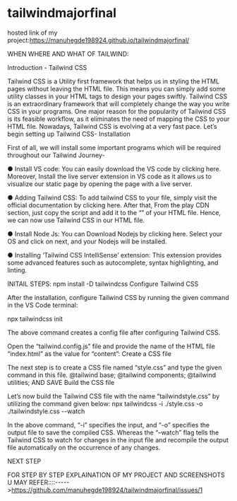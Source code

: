 # tailwindmajorfinal

hosted link of my project:https://manuhegde198924.github.io/tailwindmajorfinal/


WHEN WHERE AND WHAT OF TAILWIND:

Introduction - Tailwind CSS

Tailwind CSS is a Utility first framework that helps us in styling the HTML pages without leaving the HTML file.
This means you can simply add some utility classes in your HTML tags to design your pages swiftly.
Tailwind CSS is an extraordinary framework that will completely change the way you write CSS in your programs.
One major reason for the popularity of Tailwind CSS is its feasible workflow, as it eliminates the need of mapping the CSS to your HTML file.
Nowadays, Tailwind CSS is evolving at a very fast pace. Let’s begin setting up Tailwind CSS-
Installation

First of all, we will install some important programs which will be required throughout our Tailwind Journey-

●        Install VS code: You can easily download the VS code by clicking here. Moreover, Install the live server extension in VS code as it allows us to visualize our static page by opening the page with a live server.

●        Adding Tailwind CSS: To add tailwind CSS to your file, simply visit the official documentation by clicking here. After that, From the play CDN section, just copy the script and add it to the “<head>” of your HTML file. Hence, we can now use Tailwind CSS in our HTML file.

●        Install Node Js: You can Download Nodejs by clicking here. Select your OS and click on next, and your Nodejs will be installed.

●        Installing ‘Tailwind CSS IntelliSense’ extension: This extension provides some advanced features such as autocomplete, syntax highlighting, and linting.

INITAIL STEPS:
npm install -D tailwindcss
Configure Tailwind CSS

After the installation, configure Tailwind CSS by running the given command in the VS Code terminal:

npx tailwindcss init

The above command creates a config file after configuring Tailwind CSS.

Open the “tailwind.config.js” file and provide the name of the HTML file “index.html” as the value for “content”:
 Create a CSS file

The next step is to create a CSS file named “style.css” and type the given command in this file.
@tailwind base;
@tailwind components;
@tailwind utilities;
AND SAVE
Build the CSS file

Let’s now build the Tailwind CSS file with the name “tailwindstyle.css” by utilizing the command given below:
npx tailwindcss -i ./style.css -o ./tailwindstyle.css --watch

In the above command, “-i” specifies the input, and “-o” specifies the output file to save the compiled CSS. Whereas the “–watch” 
flag tells the Tailwind CSS to watch for changes in the input file and recompile the output file automatically on the occurrence of any changes.

NEXT STEP
<link href="./tailwindstyle.css" rel="stylesheet">

FOR STEP BY STEP EXPLAINATION OF MY PROJECT AND SCREENSHOTS U MAY REFER::::----->https://github.com/manuhegde198924/tailwindmajorfinal/issues/1




